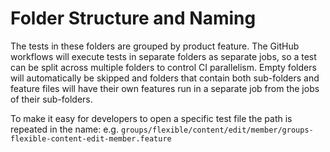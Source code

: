 # Folder Structure and Naming

The tests in these folders are grouped by product feature.
The GitHub workflows will execute tests in separate folders as
separate jobs, so a test can be split across multiple folders to
control CI parallelism. Empty folders will automatically be skipped
and folders that contain both sub-folders and feature files
will have their own features run in a separate job from the jobs
of their sub-folders.

To make it easy for developers to open a specific test file the
path is repeated in the name:
e.g. `groups/flexible/content/edit/member/groups-flexible-content-edit-member.feature`
